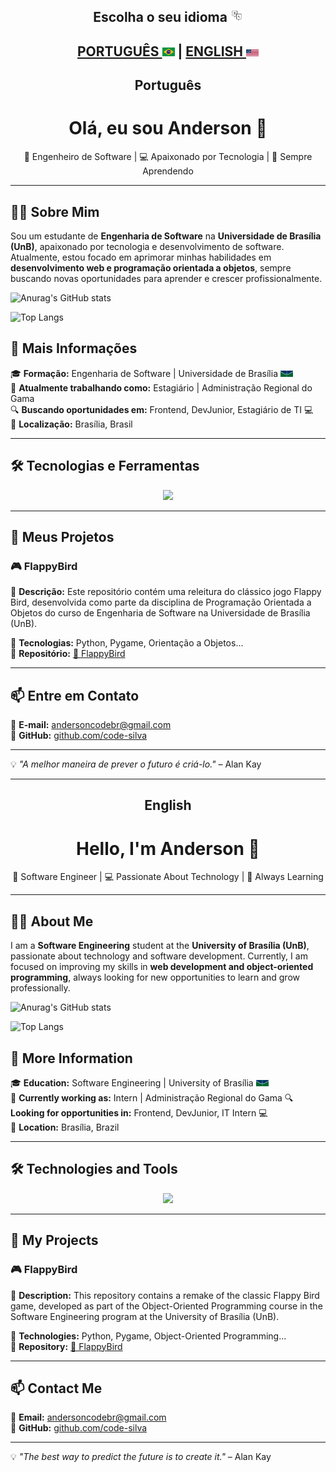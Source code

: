 <h2 align="center">Escolha o seu idioma <img src="idioma_logo.jpg" width="20"></h2>
<h2 align="center"> <a href="#portugues">PORTUGUÊS <img src="brasil logo.png" width="20"></a> | <a href="#english">ENGLISH <img src="estados unidos logo.png" width="20"></a> </h2>

<h2 id="portugues" align="center">Português</h2>

<h1 align="center">Olá, eu sou Anderson 👋</h1>

<p align="center">
  🎯 Engenheiro de Software | 💻 Apaixonado por Tecnologia | 🚀 Sempre Aprendendo
</p>

---

## 🧑‍💻 Sobre Mim
Sou um estudante de **Engenharia de Software** na **Universidade de Brasília (UnB)**, apaixonado por tecnologia e desenvolvimento de software. Atualmente, estou focado em aprimorar minhas habilidades em **desenvolvimento web e programação orientada a objetos**, sempre buscando novas oportunidades para aprender e crescer profissionalmente.

![Anurag's GitHub stats](https://github-readme-stats.vercel.app/api?username=code-silva&theme=chartreuse-default&show_icons=true)

![Top Langs](https://github-readme-stats.vercel.app/api/top-langs/?username=code-silva&layout=compact)

## 🚀 Mais Informações
🎓 **Formação:** Engenharia de Software | Universidade de Brasília <img src="unb_logo.png" width="20">  
💼 **Atualmente trabalhando como:** Estagiário | Administração Regional do Gama   
🔍 **Buscando oportunidades em:** Frontend, DevJunior, Estagiário de TI 💻  
📍 **Localização:** Brasília, Brasil  

---

## 🛠️ Tecnologias e Ferramentas

<div align="center">
  <img src="https://skillicons.dev/icons?i=python,js,html,css,flask" />
</div>

---

## 📌 Meus Projetos

### 🎮 FlappyBird
🔹 **Descrição:** Este repositório contém uma releitura do clássico jogo Flappy Bird, desenvolvida como parte da disciplina de Programação Orientada a Objetos do curso de Engenharia de Software na Universidade de Brasília (UnB).  

🔹 **Tecnologias:** Python, Pygame, Orientação a Objetos...  
🔹 **Repositório:** [🔗 FlappyBird](https://github.com/code-silva/flappybird)  

---

## 📫 Entre em Contato

📧 **E-mail:** [andersoncodebr@gmail.com](mailto:andersoncodebr@gmail.com)  
🐙 **GitHub:** [github.com/code-silva](https://github.com/code-silva)  

---

💡 *"A melhor maneira de prever o futuro é criá-lo."* – Alan Kay

---

<h2 id="english" align="center">English</h2>

<h1 align="center">Hello, I'm Anderson 👋</h1>

<p align="center">
  🎯 Software Engineer | 💻 Passionate About Technology | 🚀 Always Learning
</p>

---

## 🧑‍💻 About Me
I am a **Software Engineering** student at the **University of Brasília (UnB)**, passionate about technology and software development. Currently, I am focused on improving my skills in **web development and object-oriented programming**, always looking for new opportunities to learn and grow professionally.

![Anurag's GitHub stats](https://github-readme-stats.vercel.app/api?username=code-silva&theme=chartreuse-default&show_icons=true)

![Top Langs](https://github-readme-stats.vercel.app/api/top-langs/?username=code-silva&layout=compact)

## 🚀 More Information
🎓 **Education:** Software Engineering | University of Brasília <img src="unb_logo.png" width="20">  
💼 **Currently working as:** Intern | Administração Regional do Gama 
🔍 **Looking for opportunities in:** Frontend, DevJunior, IT Intern 💻  
📍 **Location:** Brasília, Brazil  

---

## 🛠️ Technologies and Tools

<div align="center">
  <img src="https://skillicons.dev/icons?i=python,js,html,css,flask" />
</div>

---

## 📌 My Projects

### 🎮 FlappyBird
🔹 **Description:** This repository contains a remake of the classic Flappy Bird game, developed as part of the Object-Oriented Programming course in the Software Engineering program at the University of Brasília (UnB).  

🔹 **Technologies:** Python, Pygame, Object-Oriented Programming...  
🔹 **Repository:** [🔗 FlappyBird](https://github.com/code-silva/flappybird)  

---

## 📫 Contact Me

📧 **Email:** [andersoncodebr@gmail.com](mailto:andersoncodebr@gmail.com)  
🐙 **GitHub:** [github.com/code-silva](https://github.com/code-silva)  

---

💡 *"The best way to predict the future is to create it."* – Alan Kay


